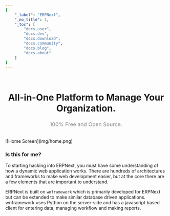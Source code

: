 ```yaml
---
{
	"_label": "ERPNext",
	"_no_title": 1,
	"_toc": [
		"docs.user",
		"docs.dev",
		"docs.download",
		"docs.community",
		"docs.blog",
		"docs.about"
	]
}
---
```

<br>
<h1 style="text-align: center">All-in-One Platform to Manage Your Organization.</h1>
<h3 style="text-align: center; font-weight: normal; color: #888">100% Free and Open Source.</h1>
<br>
![Home Screen](img/home.png)

### Is this for me?

To starting hacking into ERPNext, you must have some understanding of how a dynamic web application works. There are hundreds of architectures and frameworks to make web development easier, but at the core there are a few elements that are important to understand.

ERPNext is built on `wnframework` which is primarily developed for ERPNext but can be extended to make similar database driven applications. wnframework uses Python on the server-side and has a javascript based client for entering data, managing workflow and making reports. 